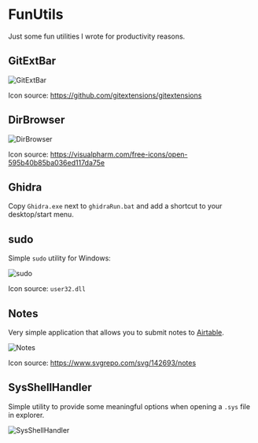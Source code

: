 # FunUtils

Just some fun utilities I wrote for productivity reasons.

## GitExtBar

![GitExtBar](https://i.imgur.com/pmFrNBu.png)

Icon source: https://github.com/gitextensions/gitextensions

## DirBrowser

![DirBrowser](https://i.imgur.com/iN1KrQM.png)

Icon source: https://visualpharm.com/free-icons/open-595b40b85ba036ed117da75e

## Ghidra

Copy `Ghidra.exe` next to `ghidraRun.bat` and add a shortcut to your desktop/start menu.

## sudo

Simple `sudo` utility for Windows:

![sudo](https://user-images.githubusercontent.com/2458265/82740424-daa9f900-9d48-11ea-8bd1-60b001da7986.png)

Icon source: `user32.dll`

## Notes

Very simple application that allows you to submit notes to [Airtable](https://airtable.com).

![Notes](https://i.imgur.com/UzqkT7k.png)

Icon source: https://www.svgrepo.com/svg/142693/notes

## SysShellHandler

Simple utility to provide some meaningful options when opening a `.sys` file in explorer.

![SysShellHandler](https://i.imgur.com/ZIGjeCs.png)
